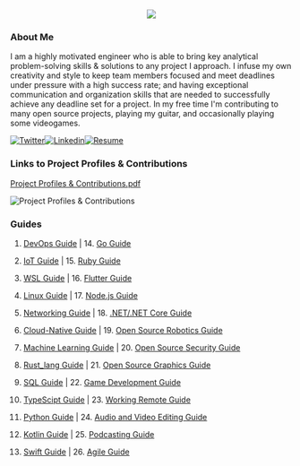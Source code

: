 <h1 align="center">
 <img src="https://user-images.githubusercontent.com/45159366/81243342-6c350f00-8fc4-11ea-9037-9cbe0f7bf3ff.png">
</h1>

### About Me
I am a highly motivated engineer who is able to bring key analytical problem-solving skills & solutions to any project I approach. I infuse my own creativity and style to keep team members focused and meet deadlines under pressure with a high success rate; and having exceptional communication and organization skills that are needed to successfully achieve any deadline set for a project. In my free time I'm contributing to many open source projects, playing my guitar, and occasionally playing some videogames.

[![Twitter](https://user-images.githubusercontent.com/45159366/85327986-bdba3000-b484-11ea-87f0-20be14e54852.png)](https://twitter.com/Miker256)[![Linkedin](https://user-images.githubusercontent.com/45159366/85327989-beeb5d00-b484-11ea-9996-d6042a365e34.png)](https://www.linkedin.com/in/michael-royal-b923b4134/)[![Resume](https://user-images.githubusercontent.com/45159366/85609897-5e3a5c80-b60b-11ea-94d4-751c7385e80a.png)](https://github.com/mikeroyal/mikeroyal.github.io/files/5170773/Michael-Royal-Resume.pdf)

### Links to Project Profiles & Contributions

[Project Profiles & Contributions.pdf](https://github.com/mikeroyal/mikeroyal.github.io/files/4875593/Links.to.Project.Contributions.pdf)

![Project Profiles & Contributions](https://user-images.githubusercontent.com/45159366/86542054-ed2a5d00-bec6-11ea-875e-9909383fe64c.png)

### Guides

1. [DevOps Guide](https://salsa.debian.org/mikeroyal-guest/devops) |      14. [Go Guide](https://github.com/mikeroyal/Go-Guide)

2. [IoT Guide](https://github.com/mikeroyal/IoT-Guide)         |          15. [Ruby Guide](https://github.com/mikeroyal/Ruby-Guide)

3. [WSL Guide](https://github.com/mikeroyal/WSL-Guide)         |          16. [Flutter Guide](https://github.com/mikeroyal/Flutter-Guide)            

4. [Linux Guide](https://github.com/mikeroyal/Linux-Guide)      |         17. [Node.js Guide](https://github.com/mikeroyal/Node.js-Guide)

5. [Networking Guide](https://github.com/mikeroyal/Networking-Guide)  |   18. [.NET/.NET Core Guide](https://github.com/mikeroyal/.NET-Guide)

6. [Cloud-Native Guide](https://github.com/mikeroyal/Cloud-Native-Guide) | 19. [Open Source Robotics Guide](https://invent.kde.org/mikeroyal/robotics)

7. [Machine Learning Guide](https://gitlab.com/maos20008/intro-to-machine-learning) | 20. [Open Source Security Guide](https://salsa.debian.org/mikeroyal-guest/open-source-security-guide)

8. [Rust_lang Guide](https://github.com/mikeroyal/Rust_lang-Guide)   |    21. [Open Source Graphics Guide](https://gitlab.com/maos20008/open-source-3d-modeling-guide)

9. [SQL Guide](https://github.com/mikeroyal/SQL-Guide)           |        22. [Game Development Guide](https://github.com/mikeroyal/Game-Development-Guide)

10. [TypeScipt Guide](https://github.com/mikeroyal/TypeScript-Guide)  |   23. [Working Remote Guide](https://github.com/mikeroyal/Working-Remote-Guide)

11. [Python Guide](https://github.com/mikeroyal/Python-Guide)       |     24. [Audio and Video Editing Guide](https://github.com/mikeroyal/Audio-and-Video-Editing-Guide)

12. [Kotlin Guide](https://github.com/mikeroyal/Kotlin-Guide)     |       25. [Podcasting Guide](https://github.com/mikeroyal/Podcasting-Guide)

13. [Swift Guide](https://github.com/mikeroyal/Swift-Guide)       |       26. [Agile Guide](https://github.com/mikeroyal/Agile-Guide)

